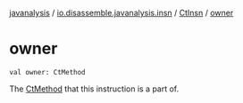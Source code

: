 [javanalysis](../../index.md) / [io.disassemble.javanalysis.insn](../index.md) / [CtInsn](index.md) / [owner](./owner.md)

# owner

`val owner: CtMethod`

The [CtMethod](#) that this instruction is a part of.

